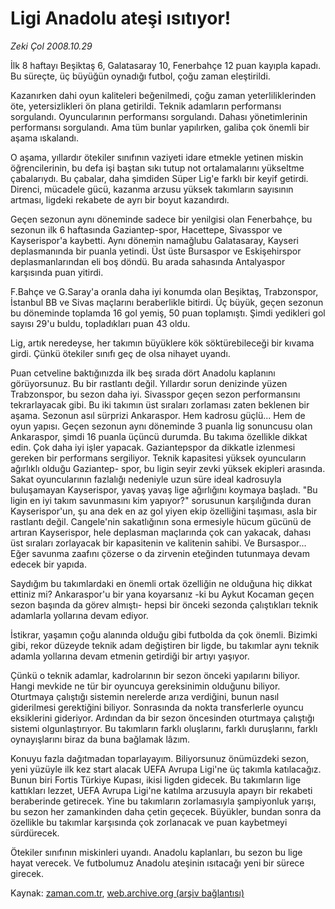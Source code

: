 # Ligi Anadolu ateşi ısıtıyor!

*Zeki Çol 2008.10.29*

<tr><td class="metin" colspan="2" style="padding-top: 20px; padding-left: 5px; padding-right: 10px;">İlk 8 haftayı Beşiktaş 6, Galatasaray 10, Fenerbahçe 12 puan kayıpla kapadı. Bu süreçte, üç büyüğün oynadığı futbol, çoğu zaman eleştirildi.</td></tr><tr><td class="metin" colspan="2" style="padding-top: 20px; padding-left: 5px; padding-right: 10px;"><p> Kazanırken dahi oyun kaliteleri beğenilmedi, çoğu zaman yeterliliklerinden öte, yetersizlikleri ön plana getirildi. Teknik adamların performansı sorgulandı. Oyuncularının performansı sorgulandı. Dahası yönetimlerinin performansı sorgulandı. Ama tüm bunlar yapılırken, galiba çok önemli bir aşama ıskalandı. 
<p>O aşama, yıllardır ötekiler sınıfının vaziyeti idare etmekle yetinen miskin öğrencilerinin, bu defa işi baştan sıkı tutup not ortalamalarını yükseltme çabalarıydı. Bu çabalar, daha şimdiden Süper Lig'e farklı bir keyif getirdi. Direnci, mücadele gücü, kazanma arzusu yüksek takımların sayısının artması, ligdeki rekabete de ayrı bir boyut kazandırdı.
<p>Geçen sezonun aynı döneminde sadece bir yenilgisi olan Fenerbahçe, bu sezonun ilk 6 haftasında Gaziantep-spor, Hacettepe, Sivasspor ve Kayserispor'a kaybetti. Aynı dönemin namağlubu Galatasaray, Kayseri deplasmanında bir puanla yetindi. Üst üste Bursaspor ve Eskişehirspor deplasmanlarından eli boş döndü. Bu arada sahasında Antalyaspor karşısında puan yitirdi.
<p>F.Bahçe ve G.Saray'a oranla daha iyi konumda olan Beşiktaş, Trabzonspor, İstanbul BB ve Sivas maçlarını beraberlikle bitirdi. Üç büyük, geçen sezonun bu döneminde toplamda 16 gol yemiş, 50 puan toplamıştı. Şimdi yedikleri gol sayısı 29'u buldu, topladıkları puan 43 oldu.
<p>Lig, artık neredeyse, her takımın büyüklere kök söktürebileceği bir kıvama girdi. Çünkü ötekiler sınıfı geç de olsa nihayet uyandı. 
<p>Puan cetveline baktığınızda ilk beş sırada dört Anadolu kaplanını görüyorsunuz. Bu bir rastlantı değil. Yıllardır sorun denizinde yüzen Trabzonspor, bu sezon daha iyi. Sivasspor geçen sezon performansını tekrarlayacak gibi. Bu iki takımın üst sıraları zorlaması zaten beklenen bir aşama. Sezonun asıl sürprizi Ankaraspor. Hem kadrosu güçlü... Hem de oyun yapısı. Geçen sezonun aynı döneminde 3 puanla lig sonuncusu olan Ankaraspor, şimdi 16 puanla üçüncü durumda. Bu takıma özellikle dikkat edin. Çok daha iyi işler yapacak. Gaziantepspor da dikkatle izlenmesi gereken bir performans sergiliyor. Teknik kapasitesi yüksek oyuncuların ağırlıklı olduğu Gaziantep- spor, bu ligin seyir zevki yüksek ekipleri arasında. Sakat oyuncularının fazlalığı nedeniyle uzun süre ideal kadrosuyla buluşamayan Kayserispor, yavaş yavaş lige ağırlığını koymaya başladı. "Bu ligin en iyi takım savunmasını kim yapıyor?" sorusunun karşılığında duran Kayserispor'un, şu ana dek en az gol yiyen ekip özelliğini taşıması, asla bir rastlantı değil. Cangele'nin sakatlığının sona ermesiyle hücum gücünü de artıran Kayserispor, hele deplasman maçlarında çok can yakacak, dahası üst sıraları zorlayacak bir kapasitenin ve kalitenin sahibi. Ve Bursaspor... Eğer savunma zaafını çözerse o da zirvenin eteğinden tutunmaya devam edecek bir yapıda. 
<p>Saydığım bu takımlardaki en önemli ortak özelliğin ne olduğuna hiç dikkat ettiniz mi? Ankaraspor'u bir yana koyarsanız -ki bu Aykut Kocaman geçen sezon başında da görev almıştı- hepsi bir önceki sezonda çalıştıkları teknik adamlarla yollarına devam ediyor. 
<p>İstikrar, yaşamın çoğu alanında olduğu gibi futbolda da çok önemli. Bizimki gibi, rekor düzeyde teknik adam değiştiren bir ligde, bu takımlar aynı teknik adamla yollarına devam etmenin getirdiği bir artıyı yaşıyor. 
<p>Çünkü o teknik adamlar, kadrolarının bir sezon önceki yapılarını biliyor. Hangi mevkide ne tür bir oyuncuya gereksinimin olduğunu biliyor. Oturtmaya çalıştığı sistemin nerelerde arıza verdiğini, bunun nasıl giderilmesi gerektiğini biliyor. Sonrasında da nokta transferlerle oyuncu eksiklerini gideriyor. Ardından da bir sezon öncesinden oturtmaya çalıştığı sistemi olgunlaştırıyor. Bu takımların farklı oluşlarını, farklı duruşlarını, farklı oynayışlarını biraz da buna bağlamak lâzım.
<p>Konuyu fazla dağıtmadan toparlayayım. Biliyorsunuz önümüzdeki sezon, yeni yüzüyle ilk kez start alacak UEFA Avrupa Ligi'ne üç takımla katılacağız. Bunun biri Fortis Türkiye Kupası, ikisi ligden gidecek. Bu takımların lige kattıkları lezzet, UEFA Avrupa Ligi'ne katılma arzusuyla apayrı bir rekabeti beraberinde getirecek. Yine bu takımların zorlamasıyla şampiyonluk yarışı, bu sezon her zamankinden daha çetin geçecek. Büyükler, bundan sonra da özellikle bu takımlar karşısında çok zorlanacak ve puan kaybetmeyi sürdürecek.
<p>Ötekiler sınıfının miskinleri uyandı. Anadolu kaplanları, bu sezon bu lige hayat verecek. Ve futbolumuz Anadolu ateşinin ısıtacağı yeni bir sürece girecek.<br/></p></p></p></p></p></p></p></p></p></p></p></td></tr>

Kaynak: [zaman.com.tr](http://zaman.com.tr/yazar.do?yazino=754541), [web.archive.org (arşiv bağlantısı)](http://web.archive.org/web/20081029130749/http://zaman.com.tr:80/yazar.do?yazino=754541)
